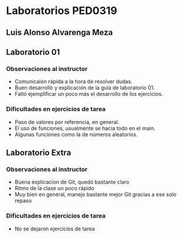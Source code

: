 # Laboratorios PED0319

## Luis Alonso Alvarenga Meza

## Laboratorio 01

### Observaciones al instructor

* Comunicaión rápida a la hora de resolver dudas.
* Buen desarrollo y explicación de la guía de laboratorio 01.
* Faltó ejemplificar un poco más el desarrollo de los ejercicios.

### Dificultades en ejercicios de tarea

* Paso de valores por referencia, en general.
* El uso de funciones, usualmente se hacía todo en el main.
* Algunas funciones como la de números aleatorios.

## Laboratorio Extra

### Observaciones al instructor

* Buena explicacion de Git, quedó bastante claro
* Ritmo de la clase un poco rápido
* Muy bien en general, manejo bastante mejor Git gracias a ese solo repaso

### Dificultades en ejercicios de tarea

* No se dejaron ejercicios de tarea

